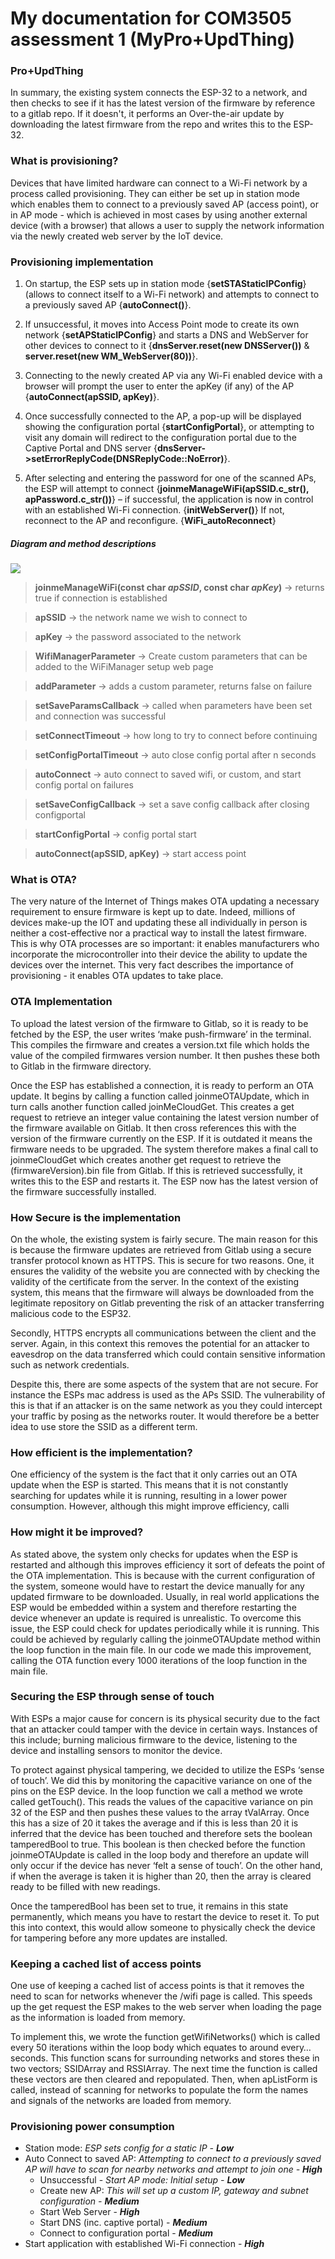 My documentation for COM3505 assessment 1 (MyPro+UpdThing)
===
### Pro+UpdThing

In summary, the existing system connects the ESP-32 to a network, and then checks to see if it has the latest version of the firmware by reference to a gitlab repo. If it doesn't, it performs an Over-the-air update by downloading the latest firmware from the repo and writes this to the ESP-32. 

### What is provisioning?

Devices that have limited hardware can connect to a Wi-Fi network by a process called provisioning. They can either be set up in station mode which enables them to connect to a previously saved AP (access point), or in AP mode - which is achieved in most cases by using another external device (with a browser) that allows a user to supply the network information via the newly created web server by the IoT device. 

### Provisioning implementation  

1. On startup, the ESP sets up in station mode {**setSTAStaticIPConfig**} (allows to connect itself to a Wi-Fi network) and attempts to connect to a previously saved AP {**autoConnect()**}.

2. If unsuccessful, it moves into Access Point mode to create its own network {**setAPStaticIPConfig**} and starts a DNS and WebServer for other devices to connect to it {**dnsServer.reset(new DNSServer())** & **server.reset(new WM_WebServer(80))**}.

3. Connecting to the newly created AP via any Wi-Fi enabled device with a browser will prompt the user to enter the apKey (if any) of the AP {**autoConnect(apSSID, apKey)**}.

4. Once successfully connected to the AP, a pop-up will be displayed showing the configuration portal {**startConfigPortal**}, or attempting to visit any domain will redirect to the configuration portal due to the Captive Portal and DNS server {**dnsServer->setErrorReplyCode(DNSReplyCode::NoError)**}.

5. After selecting and entering the password for one of the scanned APs, the ESP will attempt to connect {**joinmeManageWiFi(apSSID.c_str(), apPassword.c_str())**} – if successful, the application is now in control with an established Wi-Fi connection. {**initWebServer()**} If not, reconnect to the AP and reconfigure. {**WiFi_autoReconnect**}

##### Diagram and method descriptions

![](_Basic_Flowchart.png)

>**joinmeManageWiFi(const char *apSSID*, const char *apKey*)** → returns true if connection is established

>**apSSID** → the network name we wish to connect to

>**apKey** → the password associated to the network

>**WifiManagerParameter** → Create custom parameters that can be added to the WiFiManager setup web page

>**addParameter** → adds a custom parameter, returns false on failure

>**setSaveParamsCallback** → called when parameters have been set and connection was successful

>**setConnectTimeout** → how long to try to connect before continuing

>**setConfigPortalTimeout** → auto close config portal after n seconds

>**autoConnect** → auto connect to saved wifi, or custom, and start config portal on failures

>**setSaveConfigCallback** → set a save config callback after closing configportal

>**startConfigPortal** → config portal start

>**autoConnect(apSSID, apKey)** → start access point

### What is OTA? 

The very nature of the Internet of Things makes OTA updating a necessary requirement to ensure firmware is kept up to date. Indeed, millions of devices make-up the IOT and updating these all individually in person is neither a cost-effective nor a practical way to install the latest firmware. This is why OTA processes are so important: it enables manufacturers who incorporate the microcontroller into their device the ability to update the devices over the internet. This very fact describes the importance of provisioning - it enables OTA updates to take place. 

### OTA Implementation 

To upload the latest version of the firmware to Gitlab, so it is ready to be fetched by the ESP, the user writes ‘make push-firmware’ in the terminal. This compiles the firmware and creates a version.txt file which holds the value of the compiled firmwares version number. It then pushes these both to Gitlab in the firmware directory.
 
Once the ESP has established a connection, it is ready to perform an OTA update. It begins by calling a function called joinmeOTAUpdate, which in turn calls another function called joinMeCloudGet. This creates a get request to retrieve an integer value containing the latest version number of the firmware available on Gitlab. It then cross references this with the version of the firmware currently on the ESP. If it is outdated it means the firmware needs to be upgraded. The system therefore makes a final call to joinmeCloudGet which creates another get request to retrieve the (firmwareVersion).bin file from Gitlab. If this is retrieved successfully, it writes this to the ESP and restarts it. The ESP now has the latest version of the firmware successfully installed. 

### How Secure is the implementation 

On the whole, the existing system is fairly secure. The main reason for this is because the firmware updates are retrieved from Gitlab using a secure transfer protocol known as HTTPS. This is secure for two reasons. One, it ensures the validity of the website you are connected with by checking the validity of the certificate from the server. In the context of the existing system, this means that the firmware will always be downloaded from the legitimate repository on Gitlab preventing the risk of an attacker transferring malicious code to the ESP32. 

Secondly, HTTPS encrypts all communications between the client and the server. Again, in this context this removes the potential for an attacker to eavesdrop on the data transferred which could contain sensitive information such as network credentials. 

Despite this, there are some aspects of the system that are not secure. For instance the ESPs mac address is used as the APs SSID. The vulnerability of this is that if an attacker is on the same network as you they could intercept your traffic by posing as the networks router. It would therefore be a better idea to use store the SSID as a different term.

    
### How efficient is the implementation? 

One efficiency of the system is the fact that it only carries out an OTA update when the ESP is started. This means that it is not constantly searching for updates while it is running, resulting in a lower power consumption. However, although this might improve efficiency, calli 


### How might it be improved? 

As stated above, the system only checks for updates when the ESP is restarted and although this improves efficiency it sort of defeats the point of the OTA implementation. This is because with the current configuration of the system, someone would have to restart the device manually for any updated firmware to be downloaded. Usually, in real world applications the ESP would be embedded within a system and therefore restarting the device whenever an update is required is unrealistic. To overcome this issue, the ESP could check for updates periodically while it is running. This could be achieved by regularly calling the joinmeOTAUpdate method within the loop function in the main file. In our code we made this improvement, calling the OTA function every 1000 iterations of the loop function in the main file. 

### Securing the ESP through sense of touch

With ESPs a major cause for concern is its physical security due to the fact that an attacker could tamper with the device in certain ways. Instances of this include; burning malicious firmware to the device, listening to the device and installing sensors to monitor the device. 

To protect against physical tampering, we decided to utilize the ESPs ‘sense of touch’. We did this by monitoring the capacitive variance on one of the pins on the ESP device. In the loop function we call a method we wrote called getTouch(). This reads the values of the capacitive variance on pin 32 of the ESP and then pushes these values to the array tValArray. Once this has a size of 20 it takes the average and if this is less than 20 it is inferred that the device has been touched and therefore sets the boolean tamperedBool to true. This boolean is then checked before the function joinmeOTAUpdate is called in the loop body and therefore an update will only occur if the device has never ‘felt a sense of touch’.  On the other hand, if when the average is taken it is higher than 20, then the array is cleared ready to be filled with new readings.

Once the tamperedBool has been set to true, it remains in this state permanently, which means you have to restart the device to reset it. To put this into context, this would allow someone to physically check the device for tampering before any more updates are installed. 


### Keeping a cached list of access points

One use of keeping a cached list of access points is that it removes the need to scan for networks whenever the /wifi page is called. This speeds up the get request the ESP makes to the web server when loading the page as the information is loaded from memory. 

To implement this, we wrote the function getWifiNetworks() which is called every 50 iterations within the loop body which equates to around every… seconds. This function scans for surrounding networks and stores these in two vectors; SSIDArray and RSSIArray. The next time the function is called these vectors are then cleared and repopulated. 
Then, when apListForm is called, instead of scanning for networks to populate the form the names and signals of the networks are loaded from memory. 






### Provisioning power consumption

* Station mode: *ESP sets config for a static IP -* ***Low***
* Auto Connect to saved AP: *Attempting to connect to a previously saved AP will have to scan for nearby networks and attempt to join one -* ***High***
    * Unsuccessful - *Start AP mode: Initial setup -* ***Low***
    * Create new AP: *This will set up a custom IP, gateway and subnet configuration -* ***Medium***
    * Start Web Server - ***High***
    * Start DNS (inc. captive portal) - ***Medium***
    * Connect to configuration portal - ***Medium***
* Start application with established Wi-Fi connection - ***High***



